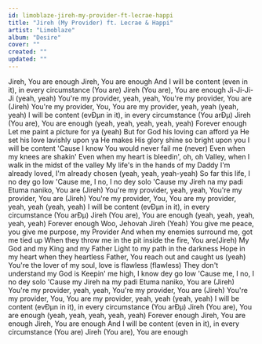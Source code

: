```yaml
---
id: limoblaze-jireh-my-provider-ft-lecrae-happi
title: "Jireh (My Provider) ft. Lecrae & Happi"
artist: "Limoblaze"
album: "Desire"
cover: ""
created: ""
updated: ""
---
```


Jireh, You are enough
Jireh, You are enough
And I will be content (even in it), in every circumstance
(You are) Jireh (You are), You are enough
Ji-Ji-Ji-Ji (yeah, yeah)
You're my provider, yeah, yeah, You're my provider, You are
(Jireh) You're my provider, You, You are my provider, yeah, yeah (yeah, yeah)
I will be content (evÐµn in it), in every circumstance
(You arÐµ) Jireh (You are), You are enough (yeah, yeah, yeah, yeah, yeah)
Forever enough
Let me paint a picture for ya (yeah)
But for God his loving can afford ya
He set his love lavishly upon ya
He makes His glory shine so bright upon you
I will be content
'Cause I know You would never fail me (never)
Even when my knees are shakin'
Even when my heart is bleedin', oh, oh
Valley, when I walk in the midst of the valley
My life's in the hands of my Daddy
I'm already loved, I'm already chosen (yeah, yeah, yeah-yeah)
So far this life, I no dey go low
'Cause me, I no, I no dey solo
'Cause my Jireh na my padi
Etuma naniko, You are (Jireh)
You're my provider, yeah, yeah, You're my provider, You are
(Jireh) You're my provider, You, You are my provider, yeah, yeah (yeah, yeah)
I will be content (evÐµn in it), in every circumstance
(You arÐµ) Jireh (You are), You are enough (yeah, yeah, yeah, yeah, yeah)
Forever enough
Woo, Jehovah Jireh (Yeah)
You give me peace, you give me purpose, my Provider
And when my enemies surround me, got me tied up
When they throw me in the pit inside the fire, You are(Jireh)
My God and my King and my Father
Light to my path in the darkness
Hope in my heart when they heartless
Father, You reach out and caught us (yeah)
You're the lover of my soul, love is flawless (flawless)
They don't understand my God is
Keepin' me high, I know dey go low
'Cause me, I no, I no dey solo
'Cause my Jireh na my padi
Etuma naniko, You are (Jireh)
You're my provider, yeah, yeah, You're my provider, You are
(Jireh) You're my provider, You, You are my provider, yeah, yeah (yeah, yeah)
I will be content (evÐµn in it), in every circumstance
(You arÐµ) Jireh (You are), You are enough (yeah, yeah, yeah, yeah, yeah)
Forever enough
Jireh, You are enough
Jireh, You are enough
And I will be content (even in it), in every circumstance
(You are) Jireh (You are), You are enough